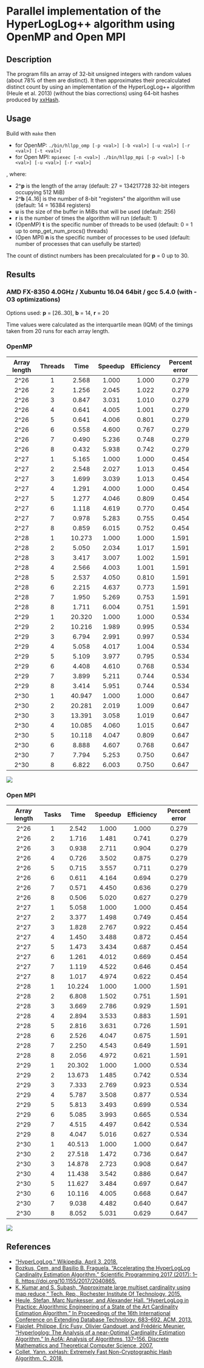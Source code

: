 # Parallel implementation of the HyperLogLog++ algorithm using OpenMP and Open MPI
## Description
The program fills an array of 32-bit unsigned integers with random values (about 78% of them are distinct). It then approximates their precalculated distinct count by using an implementation of the HyperLogLog++ algorithm (Heule et al. 2013) (without the bias corrections) using 64-bit hashes produced by [xxHash](https://github.com/Cyan4973/xxHash).
## Usage
Build with `make` then 
* for OpenMP: `./bin/hllpp_omp [-p <val>] [-b <val>] [-u <val>] [-r <val>] [-t <val>]`
* for Open MPI: `mpiexec [-n <val>] ./bin/hllpp_mpi [-p <val>] [-b <val>] [-u <val>] [-r <val>] `

, where:
* 2^**p** is the length of the array (default: 27 = 134217728 32-bit integers occupying 512 MiB) 
* 2^**b** [4..16] is the number of 8-bit "registers" the algorithm will use (default: 14 = 16384 registers)
* **u** is the size of the buffer in MiBs that will be used (default: 256)
* **r** is the number of times the algorithm will run (default: 1)
* (OpenMP) **t** is the specific number of threads to be used (default: 0 = 1 up to omp_get_num_procs() threads)
* (Open MPI) **n** is the specific number of processes to be used (default: number of processes that can usefully be started)

The count of distinct numbers has been precalculated for **p** = 0 up to 30.
## Results 
### AMD FX-8350 4.0GHz / Xubuntu 16.04 64bit / gcc 5.4.0 (with -O3 optimizations)
Options used: **p** = [26..30], **b** = 14, **r** = 20

Time values were calculated as the interquartile mean (IQM) of the timings taken from 20 runs for each array length.

### OpenMP

| Array length | Threads | Time | Speedup | Efficiency | Percent error |
|:------------:|:-------:|:------:|:-------:|:----------:|:-------------:|
| 2^26 | 1 | 2.568 | 1.000 | 1.000 | 0.279 |
| 2^26 | 2 | 1.256 | 2.045 | 1.022 | 0.279 |
| 2^26 | 3 | 0.847 | 3.031 | 1.010 | 0.279 |
| 2^26 | 4 | 0.641 | 4.005 | 1.001 | 0.279 |
| 2^26 | 5 | 0.641 | 4.006 | 0.801 | 0.279 |
| 2^26 | 6 | 0.558 | 4.600 | 0.767 | 0.279 |
| 2^26 | 7 | 0.490 | 5.236 | 0.748 | 0.279 |
| 2^26 | 8 | 0.432 | 5.938 | 0.742 | 0.279 |
| 2^27 | 1 | 5.165 | 1.000 | 1.000 | 0.454 |
| 2^27 | 2 | 2.548 | 2.027 | 1.013 | 0.454 |
| 2^27 | 3 | 1.699 | 3.039 | 1.013 | 0.454 |
| 2^27 | 4 | 1.291 | 4.000 | 1.000 | 0.454 |
| 2^27 | 5 | 1.277 | 4.046 | 0.809 | 0.454 |
| 2^27 | 6 | 1.118 | 4.619 | 0.770 | 0.454 |
| 2^27 | 7 | 0.978 | 5.283 | 0.755 | 0.454 |
| 2^27 | 8 | 0.859 | 6.015 | 0.752 | 0.454 |
| 2^28 | 1 | 10.273 | 1.000 | 1.000 | 1.591 |
| 2^28 | 2 | 5.050 | 2.034 | 1.017 | 1.591 |
| 2^28 | 3 | 3.417 | 3.007 | 1.002 | 1.591 |
| 2^28 | 4 | 2.566 | 4.003 | 1.001 | 1.591 |
| 2^28 | 5 | 2.537 | 4.050 | 0.810 | 1.591 |
| 2^28 | 6 | 2.215 | 4.637 | 0.773 | 1.591 |
| 2^28 | 7 | 1.950 | 5.269 | 0.753 | 1.591 |
| 2^28 | 8 | 1.711 | 6.004 | 0.751 | 1.591 |
| 2^29 | 1 | 20.320 | 1.000 | 1.000 | 0.534 |
| 2^29 | 2 | 10.216 | 1.989 | 0.995 | 0.534 |
| 2^29 | 3 | 6.794 | 2.991 | 0.997 | 0.534 |
| 2^29 | 4 | 5.058 | 4.017 | 1.004 | 0.534 |
| 2^29 | 5 | 5.109 | 3.977 | 0.795 | 0.534 |
| 2^29 | 6 | 4.408 | 4.610 | 0.768 | 0.534 |
| 2^29 | 7 | 3.899 | 5.211 | 0.744 | 0.534 |
| 2^29 | 8 | 3.414 | 5.951 | 0.744 | 0.534 |
| 2^30 | 1 | 40.947 | 1.000 | 1.000 | 0.647 |
| 2^30 | 2 | 20.281 | 2.019 | 1.009 | 0.647 |
| 2^30 | 3 | 13.391 | 3.058 | 1.019 | 0.647 |
| 2^30 | 4 | 10.085 | 4.060 | 1.015 | 0.647 |
| 2^30 | 5 | 10.118 | 4.047 | 0.809 | 0.647 |
| 2^30 | 6 | 8.888 | 4.607 | 0.768 | 0.647 |
| 2^30 | 7 | 7.794 | 5.253 | 0.750 | 0.647 |
| 2^30 | 8 | 6.822 | 6.003 | 0.750 | 0.647 |

![](results/xubuntu_openmp_converted.png)

### Open MPI

| Array length | Tasks | Time | Speedup | Efficiency | Percent error |
|:------------:|:-----:|:------:|:-------:|:----------:|:-------------:|
| 2^26 | 1 | 2.542 | 1.000 | 1.000 | 0.279 |
| 2^26 | 2 | 1.716 | 1.481 | 0.741 | 0.279 |
| 2^26 | 3 | 0.938 | 2.711 | 0.904 | 0.279 |
| 2^26 | 4 | 0.726 | 3.502 | 0.875 | 0.279 |
| 2^26 | 5 | 0.715 | 3.557 | 0.711 | 0.279 |
| 2^26 | 6 | 0.611 | 4.164 | 0.694 | 0.279 |
| 2^26 | 7 | 0.571 | 4.450 | 0.636 | 0.279 |
| 2^26 | 8 | 0.506 | 5.020 | 0.627 | 0.279 |
| 2^27 | 1 | 5.058 | 1.000 | 1.000 | 0.454 |
| 2^27 | 2 | 3.377 | 1.498 | 0.749 | 0.454 |
| 2^27 | 3 | 1.828 | 2.767 | 0.922 | 0.454 |
| 2^27 | 4 | 1.450 | 3.488 | 0.872 | 0.454 |
| 2^27 | 5 | 1.473 | 3.434 | 0.687 | 0.454 |
| 2^27 | 6 | 1.261 | 4.012 | 0.669 | 0.454 |
| 2^27 | 7 | 1.119 | 4.522 | 0.646 | 0.454 |
| 2^27 | 8 | 1.017 | 4.974 | 0.622 | 0.454 |
| 2^28 | 1 | 10.224 | 1.000 | 1.000 | 1.591 |
| 2^28 | 2 | 6.808 | 1.502 | 0.751 | 1.591 |
| 2^28 | 3 | 3.669 | 2.786 | 0.929 | 1.591 |
| 2^28 | 4 | 2.894 | 3.533 | 0.883 | 1.591 |
| 2^28 | 5 | 2.816 | 3.631 | 0.726 | 1.591 |
| 2^28 | 6 | 2.526 | 4.047 | 0.675 | 1.591 |
| 2^28 | 7 | 2.250 | 4.543 | 0.649 | 1.591 |
| 2^28 | 8 | 2.056 | 4.972 | 0.621 | 1.591 |
| 2^29 | 1 | 20.302 | 1.000 | 1.000 | 0.534 |
| 2^29 | 2 | 13.673 | 1.485 | 0.742 | 0.534 |
| 2^29 | 3 | 7.333 | 2.769 | 0.923 | 0.534 |
| 2^29 | 4 | 5.787 | 3.508 | 0.877 | 0.534 |
| 2^29 | 5 | 5.813 | 3.493 | 0.699 | 0.534 |
| 2^29 | 6 | 5.085 | 3.993 | 0.665 | 0.534 |
| 2^29 | 7 | 4.515 | 4.497 | 0.642 | 0.534 |
| 2^29 | 8 | 4.047 | 5.016 | 0.627 | 0.534 |
| 2^30 | 1 | 40.513 | 1.000 | 1.000 | 0.647 |
| 2^30 | 2 | 27.518 | 1.472 | 0.736 | 0.647 |
| 2^30 | 3 | 14.878 | 2.723 | 0.908 | 0.647 |
| 2^30 | 4 | 11.438 | 3.542 | 0.886 | 0.647 |
| 2^30 | 5 | 11.627 | 3.484 | 0.697 | 0.647 |
| 2^30 | 6 | 10.116 | 4.005 | 0.668 | 0.647 |
| 2^30 | 7 | 9.038 | 4.482 | 0.640 | 0.647 |
| 2^30 | 8 | 8.052 | 5.031 | 0.629 | 0.647 |

![](results/xubuntu_mpi_converted.png)

## References
* [“HyperLogLog.” Wikipedia, April 3, 2018.](https://en.wikipedia.org/w/index.php?title=HyperLogLog&oldid=833994784)
* [Bozkus, Cem, and Basilio B. Fraguela. “Accelerating the HyperLogLog Cardinality Estimation Algorithm.” Scientific Programming 2017 (2017): 1–8. https://doi.org/10.1155/2017/2040865.
](biblio/2040865.pdf)
* [K. Kumar and S. Subash, “Approximate large multiset cardinality using map reduce,” Tech. Rep., Rochester Institute Of Technology, 2015.](biblio/report.pdf)
* [Heule, Stefan, Marc Nunkesser, and Alexander Hall. “HyperLogLog in Practice: Algorithmic Engineering of a State of the Art Cardinality Estimation Algorithm.” In Proceedings of the 16th International Conference on Extending Database Technology, 683–692. ACM, 2013.
](biblio/p683-heule.pdf)
* [Flajolet, Philippe, Éric Fusy, Olivier Gandouet, and Frédéric Meunier. “Hyperloglog: The Analysis of a near-Optimal Cardinality Estimation Algorithm.” In AofA: Analysis of Algorithms, 137–156. Discrete Mathematics and Theoretical Computer Science, 2007.
](biblio/FlFuGaMe07.pdf)
* [Collet, Yann. xxHash: Extremely Fast Non-Cryptographic Hash Algorithm. C, 2018.](https://github.com/Cyan4973/xxHash)

